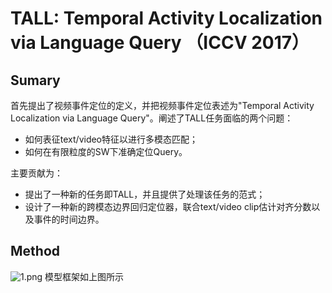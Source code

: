 # TALL: Temporal Activity Localization via Language Query （ICCV 2017）

## Sumary  
首先提出了视频事件定位的定义，并把视频事件定位表述为"Temporal Activity Localization via Language Query"。阐述了TALL任务面临的两个问题：
* 如何表征text/video特征以进行多模态匹配；
* 如何在有限粒度的SW下准确定位Query。  

主要贡献为：
* 提出了一种新的任务即TALL，并且提供了处理该任务的范式；
* 设计了一种新的跨模态边界回归定位器，联合text/video clip估计对齐分数以及事件的时间边界。

## Method
![1.png](https://s2.loli.net/2023/03/06/aFiYRVtAvxJXoTg.png)
模型框架如上图所示